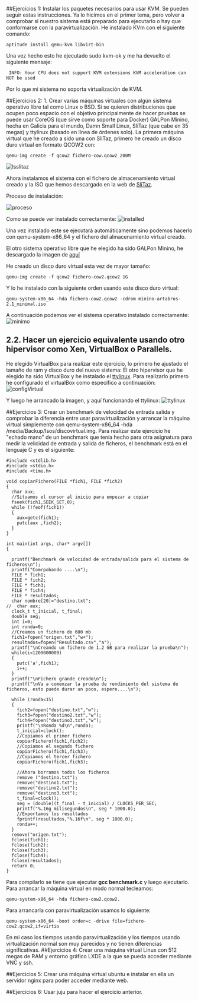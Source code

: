 ##Ejercicios 1: Instalar los paquetes necesarios para usar KVM. Se pueden seguir estas instrucciones. Ya lo hicimos en el primer tema, pero volver a comprobar si nuestro sistema está preparado para ejecutarlo o hay que conformarse con la paravirtualización.
He instalado KVm con el siguiente comando:
```
aptitude install qemu-kvm libvirt-bin
```
Una vez hecho esto he ejecutado sudo kvm-ok y me ha devuelto el siguiente mensaje:
```
 INFO: Your CPU does not support KVM extensions KVM acceleration can NOT be used
```

Por lo que mi sistema no soporta virtualización de KVM.

##Ejercicios 2: 1. Crear varias máquinas virtuales con algún sistema operativo libre tal como Linux o BSD. Si se quieren distribuciones que ocupen poco espacio con el objetivo principalmente de hacer pruebas se puede usar CoreOS (que sirve como soporte para Docker) GALPon Minino, hecha en Galicia para el mundo, Damn Small Linux, SliTaz (que cabe en 35 megas) y ttylinux (basado en línea de órdenes solo). 
La primera máquina virtual que he creado a sido una con SliTaz, primero he creado un disco duro virtual en formato QCOW2 con:
```
qemu-img create -f qcow2 fichero-cow.qcow2 200M
```
![lsslitaz](http://i1042.photobucket.com/albums/b422/Pedro_Gazquez_Navarrete/Captura%20de%20pantalla%20de%202016-02-02%20111155_zps7nizp8ga.png)

Ahora instalamos el sistema con el fichero de almacenamiento virtual creado y la ISO que hemos descargado en la web de [SliTaz](http://mirror.switch.ch/ftp/mirror/slitaz/iso/stable/).

Proceso de instalación:

![proceso](http://i1042.photobucket.com/albums/b422/Pedro_Gazquez_Navarrete/Captura%20de%20pantalla%20de%202016-02-02%20111810_zpshjp1prey.png)

Como se puede ver instalado correctamente:
![installed](http://i1042.photobucket.com/albums/b422/Pedro_Gazquez_Navarrete/Captura%20de%20pantalla%20de%202016-02-02%20112236_zpsssstahae.png)

Una vez instalado este se ejecutará automáticamente sino podemos hacerlo con qemu-system-x86_64 y el fichero del almacenamiento virtual creado.

El otro sistema operativo libre que he elegido ha sido GALPon Minino, he descargado la imagen de [aquí](http://minino.galpon.org/es/descargas)

He creado  un disco duro virtual esta vez de mayor tamaño:
```
qemu-img create -f qcow2 fichero-cow2.qcow2 1G
```
Y lo he instalado con la siguiente orden usando este disco duro virtual:

```
qemu-system-x86_64 -hda fichero-cow2.qcow2 -cdrom minino-artabros-2.1_minimal.iso 
```
A continuación podemos ver el sistema operativo instalado correctamente:
![minimo](http://i1042.photobucket.com/albums/b422/Pedro_Gazquez_Navarrete/Captura%20de%20pantalla%20de%202016-02-02%20120446_zpsguyuqxtp.png)


## 2.2. Hacer un ejercicio equivalente usando otro hipervisor como Xen, VirtualBox o Parallels.
He elegido VirtualBox para realizar este ejercicio, lo primero he ajustado el tamaño de ram y disco duro del nuevo sistema:
El otro hipervisor que he elegido ha sido VirtualBox y he instalado el [ttylinux](http://osarchive.sda1.eu/ttylinux).
Para realizarlo primero he configurado el virtualBox como especifico a continuación:
![configVirtual](http://i1042.photobucket.com/albums/b422/Pedro_Gazquez_Navarrete/Captura%20de%20pantalla%20de%202016-02-02%20121405_zpsoi8feyq7.png)

Y luego he arrancado la imagen, y aquí funcionando el ttylinux:
![ttylinux](http://i1042.photobucket.com/albums/b422/Pedro_Gazquez_Navarrete/Captura%20de%20pantalla%20de%202016-02-02%20121542_zpspjddgyul.png)

##Ejercicios 3: Crear un benchmark de velocidad de entrada salida y comprobar la diferencia entre usar paravirtualización y arrancar la máquina virtual simplemente con qemu-system-x86_64 -hda /media/Backup/Isos/discovirtual.img.
Para realizar este ejercicio he "echado mano" de un benchmark que tenía hecho para otra asignatura para medir la velicidad de entrada y salida de ficheros, el benchmark está en el lenguaje C y es el siguiente:

```
#include <stdlib.h>
#include <stdio.h>
#include <time.h>

void copiarFichero(FILE *fich1, FILE *fich2)
{
  char aux;
  //Situamos el cursor al inicio para empezar a copiar
  fseek(fich1,SEEK_SET,0);
  while (!feof(fich1))
  {
    aux=getc(fich1);
    putc(aux ,fich2);
  }
}

int main(int args, char* argv[])
{

  printf("Benchmark de velocidad de entrada/salida para el sistema de ficheros\n");
  printf("Comrpobando ....\n");
  FILE * fich1;
  FILE * fich2;
  FILE * fich3;
  FILE * fich4;
  FILE * resultados;
  char nombre[20]="destino.txt";
//  char aux;
  clock_t t_inicial, t_final;
  double seg;
  int i=0;
  int ronda=0;
  //Creamos un fichero de 600 mb
  fich1=fopen("origen.txt","w+");
  resultados=fopen("Resultado.csv","a");
  printf("\nCreando un fichero de 1.2 GB para realizar la prueba\n");
  while(i<1200000000)
  {
    putc('a',fich1);
    i++;
  }
  printf("\nFichero grande creado\n");
  printf("\nVa a comenzar la prueba de rendimiento del sistema de ficheros, esto puede durar un poco, espere....\n");

  while (ronda<15)
  {
    fich2=fopen("destino.txt","w");
    fich3=fopen("destino2.txt","w");
    fich4=fopen("destino3.txt","w");
    printf("\nRonda %d\n",ronda);
    t_inicial=clock();
    //Copiamos el primer fichero
    copiarFichero(fich1,fich2);
    //Copiamos el segundo fichero
    copiarFichero(fich1,fich3);
    //Copiamos el tercer fichero
    copiarFichero(fich1,fich3);

    //Ahora borramos todos los ficheros
    remove ("destino.txt");
    remove("destino1.txt");
    remove("destino2.txt");
    remove("destino3.txt");
    t_final=clock();
    seg = (double)(t_final - t_inicial) / CLOCKS_PER_SEC;
    printf("%.16g milisegundos\n", seg * 1000.0);
    //Exportamos los resultados
    fprintf(resultados,"%.16f\n", seg * 1000.0);
    ronda++;
  }
  remove("origen.txt");
  fclose(fich1);
  fclose(fich2);
  fclose(fich3);
  fclose(fich4);
  fclose(resultados);
  return 0;
}
```
Para compilarlo se tiene que ejecutar **gcc benchmark.c** y luego ejecutarlo. 
Para arrancar la máquina virtual en modo normal tecleamos:
```
qemu-system-x86_64 -hda fichero-cow2.qcow2.
```
Para arrancarla con paravirtualización usamos lo siguiente: 
```
qemu-system-x86_64 -boot order=c -drive file=fichero-cow2.qcow2,if=virtio
```
En mi caso los tiempos usando paravirtualización y los tiempos usando virtualización normal son muy parecidos y no tienen diferencias significativas.
##Ejercicios 4: Crear una máquina virtual Linux con 512 megas de RAM y entorno gráfico LXDE a la que se pueda acceder mediante VNC y ssh.


##Ejercicios 5: Crear una máquina virtual ubuntu e instalar en ella un servidor nginx para poder acceder mediante web.


##Ejercicios 6: Usar juju para hacer el ejercicio anterior.
